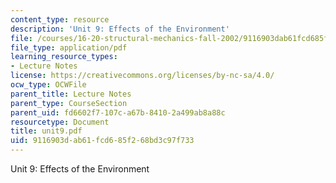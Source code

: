 ```yaml
---
content_type: resource
description: 'Unit 9: Effects of the Environment'
file: /courses/16-20-structural-mechanics-fall-2002/9116903dab61fcd685f268bd3c97f733_unit9.pdf
file_type: application/pdf
learning_resource_types:
- Lecture Notes
license: https://creativecommons.org/licenses/by-nc-sa/4.0/
ocw_type: OCWFile
parent_title: Lecture Notes
parent_type: CourseSection
parent_uid: fd6602f7-107c-a67b-8410-2a499ab8a88c
resourcetype: Document
title: unit9.pdf
uid: 9116903d-ab61-fcd6-85f2-68bd3c97f733
---
```

Unit 9: Effects of the Environment